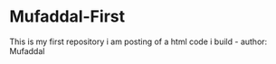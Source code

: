 # Mufaddal-First
This is my first repository i am posting of a html code i build - author: Mufaddal 
